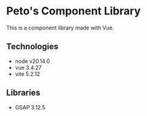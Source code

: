 # Peto's Component Library

This is a component library made with Vue.

## Technologies

- node v20.14.0
- vue 3.4.27
- vite 5.2.12

## Libraries

- GSAP 3.12.5